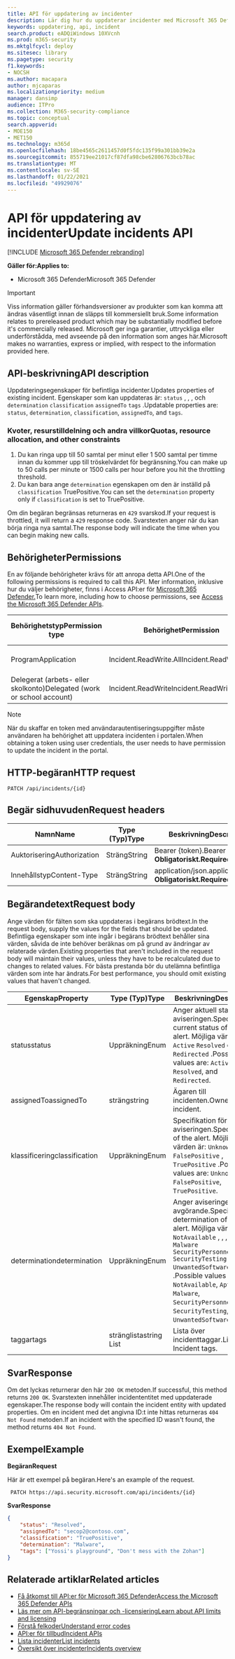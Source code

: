 ```yaml
---
title: API för uppdatering av incidenter
description: Lär dig hur du uppdaterar incidenter med Microsoft 365 Defender API
keywords: uppdatering, api, incident
search.product: eADQiWindows 10XVcnh
ms.prod: m365-security
ms.mktglfcycl: deploy
ms.sitesec: library
ms.pagetype: security
f1.keywords:
- NOCSH
ms.author: macapara
author: mjcaparas
ms.localizationpriority: medium
manager: dansimp
audience: ITPro
ms.collection: M365-security-compliance
ms.topic: conceptual
search.appverid:
- MOE150
- MET150
ms.technology: m365d
ms.openlocfilehash: 18be4565c2611457d0f5fdc135f99a301bb39e2a
ms.sourcegitcommit: 855719ee21017cf87dfa98cbe62806763bcb78ac
ms.translationtype: MT
ms.contentlocale: sv-SE
ms.lasthandoff: 01/22/2021
ms.locfileid: "49929076"
---
```

# <a name="update-incidents-api"></a><span data-ttu-id="94c7a-104">API för uppdatering av incidenter</span><span class="sxs-lookup"><span data-stu-id="94c7a-104">Update incidents API</span></span>

[!INCLUDE [Microsoft 365 Defender rebranding](../includes/microsoft-defender.md)]

<span data-ttu-id="94c7a-105">**Gäller för:**</span><span class="sxs-lookup"><span data-stu-id="94c7a-105">**Applies to:**</span></span>

- <span data-ttu-id="94c7a-106">Microsoft 365 Defender</span><span class="sxs-lookup"><span data-stu-id="94c7a-106">Microsoft 365 Defender</span></span>

> [!IMPORTANT]
> <span data-ttu-id="94c7a-107">Viss information gäller förhandsversioner av produkter som kan komma att ändras väsentligt innan de släpps till kommersiellt bruk.</span><span class="sxs-lookup"><span data-stu-id="94c7a-107">Some information relates to prereleased product which may be substantially modified before it's commercially released.</span></span> <span data-ttu-id="94c7a-108">Microsoft ger inga garantier, uttryckliga eller underförstådda, med avseende på den information som anges här.</span><span class="sxs-lookup"><span data-stu-id="94c7a-108">Microsoft makes no warranties, express or implied, with respect to the information provided here.</span></span>

## <a name="api-description"></a><span data-ttu-id="94c7a-109">API-beskrivning</span><span class="sxs-lookup"><span data-stu-id="94c7a-109">API description</span></span>

<span data-ttu-id="94c7a-110">Uppdateringsegenskaper för befintliga incidenter.</span><span class="sxs-lookup"><span data-stu-id="94c7a-110">Updates properties of existing incident.</span></span> <span data-ttu-id="94c7a-111">Egenskaper som kan uppdateras är: ```status``` , , , och ```determination``` ```classification``` ```assignedTo``` ```tags``` .</span><span class="sxs-lookup"><span data-stu-id="94c7a-111">Updatable properties are: ```status```, ```determination```, ```classification```, ```assignedTo```, and ```tags```.</span></span>

### <a name="quotas-resource-allocation-and-other-constraints"></a><span data-ttu-id="94c7a-112">Kvoter, resurstilldelning och andra villkor</span><span class="sxs-lookup"><span data-stu-id="94c7a-112">Quotas, resource allocation, and other constraints</span></span>

1. <span data-ttu-id="94c7a-113">Du kan ringa upp till 50 samtal per minut eller 1 500 samtal per timme innan du kommer upp till tröskelvärdet för begränsning.</span><span class="sxs-lookup"><span data-stu-id="94c7a-113">You can make up to 50 calls per minute or 1500 calls per hour before you hit the throttling threshold.</span></span>
2. <span data-ttu-id="94c7a-114">Du kan bara ange `determination` egenskapen om den är inställd på `classification` TruePositive.</span><span class="sxs-lookup"><span data-stu-id="94c7a-114">You can set the `determination` property only if `classification` is set to TruePositive.</span></span>

<span data-ttu-id="94c7a-115">Om din begäran begränsas returneras en `429` svarskod.</span><span class="sxs-lookup"><span data-stu-id="94c7a-115">If your request is throttled, it will return a `429` response code.</span></span> <span data-ttu-id="94c7a-116">Svarstexten anger när du kan börja ringa nya samtal.</span><span class="sxs-lookup"><span data-stu-id="94c7a-116">The response body will indicate the time when you can begin making new calls.</span></span>

## <a name="permissions"></a><span data-ttu-id="94c7a-117">Behörigheter</span><span class="sxs-lookup"><span data-stu-id="94c7a-117">Permissions</span></span>

<span data-ttu-id="94c7a-118">En av följande behörigheter krävs för att anropa detta API.</span><span class="sxs-lookup"><span data-stu-id="94c7a-118">One of the following permissions is required to call this API.</span></span> <span data-ttu-id="94c7a-119">Mer information, inklusive hur du väljer behörigheter, finns i Access API:er för [Microsoft 365 Defender.](api-access.md)</span><span class="sxs-lookup"><span data-stu-id="94c7a-119">To learn more, including how to choose permissions, see [Access the Microsoft 365 Defender APIs](api-access.md).</span></span>

<span data-ttu-id="94c7a-120">Behörighetstyp</span><span class="sxs-lookup"><span data-stu-id="94c7a-120">Permission type</span></span> | <span data-ttu-id="94c7a-121">Behörighet</span><span class="sxs-lookup"><span data-stu-id="94c7a-121">Permission</span></span> | <span data-ttu-id="94c7a-122">Visningsnamn för behörighet</span><span class="sxs-lookup"><span data-stu-id="94c7a-122">Permission display name</span></span>
-|-|-
<span data-ttu-id="94c7a-123">Program</span><span class="sxs-lookup"><span data-stu-id="94c7a-123">Application</span></span> | <span data-ttu-id="94c7a-124">Incident.ReadWrite.All</span><span class="sxs-lookup"><span data-stu-id="94c7a-124">Incident.ReadWrite.All</span></span> | <span data-ttu-id="94c7a-125">Läsa och skriva alla incidenter</span><span class="sxs-lookup"><span data-stu-id="94c7a-125">Read and write all incidents</span></span>
<span data-ttu-id="94c7a-126">Delegerat (arbets- eller skolkonto)</span><span class="sxs-lookup"><span data-stu-id="94c7a-126">Delegated (work or school account)</span></span> | <span data-ttu-id="94c7a-127">Incident.ReadWrite</span><span class="sxs-lookup"><span data-stu-id="94c7a-127">Incident.ReadWrite</span></span> | <span data-ttu-id="94c7a-128">Läs- och skrivincidenter</span><span class="sxs-lookup"><span data-stu-id="94c7a-128">Read and write incidents</span></span>

> [!NOTE]
> <span data-ttu-id="94c7a-129">När du skaffar en token med användarautentiseringsuppgifter måste användaren ha behörighet att uppdatera incidenten i portalen.</span><span class="sxs-lookup"><span data-stu-id="94c7a-129">When obtaining a token using user credentials, the user needs to have permission to update the incident in the portal.</span></span>

## <a name="http-request"></a><span data-ttu-id="94c7a-130">HTTP-begäran</span><span class="sxs-lookup"><span data-stu-id="94c7a-130">HTTP request</span></span>

```HTTP
PATCH /api/incidents/{id}
```

## <a name="request-headers"></a><span data-ttu-id="94c7a-131">Begär sidhuvuden</span><span class="sxs-lookup"><span data-stu-id="94c7a-131">Request headers</span></span>

<span data-ttu-id="94c7a-132">Namn</span><span class="sxs-lookup"><span data-stu-id="94c7a-132">Name</span></span> | <span data-ttu-id="94c7a-133">Type (Typ)</span><span class="sxs-lookup"><span data-stu-id="94c7a-133">Type</span></span> | <span data-ttu-id="94c7a-134">Beskrivning</span><span class="sxs-lookup"><span data-stu-id="94c7a-134">Description</span></span>
-|-|-
<span data-ttu-id="94c7a-135">Auktorisering</span><span class="sxs-lookup"><span data-stu-id="94c7a-135">Authorization</span></span> | <span data-ttu-id="94c7a-136">Sträng</span><span class="sxs-lookup"><span data-stu-id="94c7a-136">String</span></span> | <span data-ttu-id="94c7a-137">Bearer {token}.</span><span class="sxs-lookup"><span data-stu-id="94c7a-137">Bearer {token}.</span></span> <span data-ttu-id="94c7a-138">**Obligatoriskt.**</span><span class="sxs-lookup"><span data-stu-id="94c7a-138">**Required**.</span></span>
<span data-ttu-id="94c7a-139">Innehållstyp</span><span class="sxs-lookup"><span data-stu-id="94c7a-139">Content-Type</span></span> | <span data-ttu-id="94c7a-140">Sträng</span><span class="sxs-lookup"><span data-stu-id="94c7a-140">String</span></span> | <span data-ttu-id="94c7a-141">application/json.</span><span class="sxs-lookup"><span data-stu-id="94c7a-141">application/json.</span></span> <span data-ttu-id="94c7a-142">**Obligatoriskt.**</span><span class="sxs-lookup"><span data-stu-id="94c7a-142">**Required**.</span></span>

## <a name="request-body"></a><span data-ttu-id="94c7a-143">Begärandetext</span><span class="sxs-lookup"><span data-stu-id="94c7a-143">Request body</span></span>

<span data-ttu-id="94c7a-144">Ange värden för fälten som ska uppdateras i begärans brödtext.</span><span class="sxs-lookup"><span data-stu-id="94c7a-144">In the request body, supply the values for the fields that should be updated.</span></span> <span data-ttu-id="94c7a-145">Befintliga egenskaper som inte ingår i begärans brödtext behåller sina värden, såvida de inte behöver beräknas om på grund av ändringar av relaterade värden.</span><span class="sxs-lookup"><span data-stu-id="94c7a-145">Existing properties that aren't included in the request body will maintain their values, unless they have to be recalculated due to changes to related values.</span></span> <span data-ttu-id="94c7a-146">För bästa prestanda bör du utelämna befintliga värden som inte har ändrats.</span><span class="sxs-lookup"><span data-stu-id="94c7a-146">For best performance, you should omit existing values that haven't changed.</span></span>

<span data-ttu-id="94c7a-147">Egenskap</span><span class="sxs-lookup"><span data-stu-id="94c7a-147">Property</span></span> | <span data-ttu-id="94c7a-148">Type (Typ)</span><span class="sxs-lookup"><span data-stu-id="94c7a-148">Type</span></span> | <span data-ttu-id="94c7a-149">Beskrivning</span><span class="sxs-lookup"><span data-stu-id="94c7a-149">Description</span></span>
-|-|-
<span data-ttu-id="94c7a-150">status</span><span class="sxs-lookup"><span data-stu-id="94c7a-150">status</span></span> | <span data-ttu-id="94c7a-151">Uppräkning</span><span class="sxs-lookup"><span data-stu-id="94c7a-151">Enum</span></span> | <span data-ttu-id="94c7a-152">Anger aktuell status för aviseringen.</span><span class="sxs-lookup"><span data-stu-id="94c7a-152">Specifies the current status of the alert.</span></span> <span data-ttu-id="94c7a-153">Möjliga värden är: ```Active``` ```Resolved``` och ```Redirected``` .</span><span class="sxs-lookup"><span data-stu-id="94c7a-153">Possible values are: ```Active```, ```Resolved```, and ```Redirected```.</span></span>
<span data-ttu-id="94c7a-154">assignedTo</span><span class="sxs-lookup"><span data-stu-id="94c7a-154">assignedTo</span></span> | <span data-ttu-id="94c7a-155">sträng</span><span class="sxs-lookup"><span data-stu-id="94c7a-155">string</span></span> | <span data-ttu-id="94c7a-156">Ägaren till incidenten.</span><span class="sxs-lookup"><span data-stu-id="94c7a-156">Owner of the incident.</span></span>
<span data-ttu-id="94c7a-157">klassificering</span><span class="sxs-lookup"><span data-stu-id="94c7a-157">classification</span></span> | <span data-ttu-id="94c7a-158">Uppräkning</span><span class="sxs-lookup"><span data-stu-id="94c7a-158">Enum</span></span> | <span data-ttu-id="94c7a-159">Specifikation för aviseringen.</span><span class="sxs-lookup"><span data-stu-id="94c7a-159">Specification of the alert.</span></span> <span data-ttu-id="94c7a-160">Möjliga värden är: ```Unknown``` , ```FalsePositive``` , ```TruePositive``` .</span><span class="sxs-lookup"><span data-stu-id="94c7a-160">Possible values are: ```Unknown```, ```FalsePositive```, ```TruePositive```.</span></span>
<span data-ttu-id="94c7a-161">determination</span><span class="sxs-lookup"><span data-stu-id="94c7a-161">determination</span></span> | <span data-ttu-id="94c7a-162">Uppräkning</span><span class="sxs-lookup"><span data-stu-id="94c7a-162">Enum</span></span> | <span data-ttu-id="94c7a-163">Anger aviseringens avgörande.</span><span class="sxs-lookup"><span data-stu-id="94c7a-163">Specifies the determination of the alert.</span></span> <span data-ttu-id="94c7a-164">Möjliga värden är: ```NotAvailable``` , , , , ```Apt``` ```Malware``` ```SecurityPersonnel``` ```SecurityTesting``` ```UnwantedSoftware``` ```Other``` .</span><span class="sxs-lookup"><span data-stu-id="94c7a-164">Possible values are: ```NotAvailable```, ```Apt```, ```Malware```, ```SecurityPersonnel```, ```SecurityTesting```, ```UnwantedSoftware```, ```Other```.</span></span>
<span data-ttu-id="94c7a-165">taggar</span><span class="sxs-lookup"><span data-stu-id="94c7a-165">tags</span></span> | <span data-ttu-id="94c7a-166">stränglista</span><span class="sxs-lookup"><span data-stu-id="94c7a-166">string List</span></span> | <span data-ttu-id="94c7a-167">Lista över incidenttaggar.</span><span class="sxs-lookup"><span data-stu-id="94c7a-167">List of Incident tags.</span></span>

## <a name="response"></a><span data-ttu-id="94c7a-168">Svar</span><span class="sxs-lookup"><span data-stu-id="94c7a-168">Response</span></span>

<span data-ttu-id="94c7a-169">Om det lyckas returnerar den här `200 OK` metoden.</span><span class="sxs-lookup"><span data-stu-id="94c7a-169">If successful, this method returns `200 OK`.</span></span> <span data-ttu-id="94c7a-170">Svarstexten innehåller incidententitet med uppdaterade egenskaper.</span><span class="sxs-lookup"><span data-stu-id="94c7a-170">The response body will contain the incident entity with updated properties.</span></span> <span data-ttu-id="94c7a-171">Om en incident med det angivna ID:t inte hittas returneras `404 Not Found` metoden.</span><span class="sxs-lookup"><span data-stu-id="94c7a-171">If an incident with the specified ID wasn't found, the method returns `404 Not Found`.</span></span>

## <a name="example"></a><span data-ttu-id="94c7a-172">Exempel</span><span class="sxs-lookup"><span data-stu-id="94c7a-172">Example</span></span>

<span data-ttu-id="94c7a-173">**Begäran**</span><span class="sxs-lookup"><span data-stu-id="94c7a-173">**Request**</span></span>

<span data-ttu-id="94c7a-174">Här är ett exempel på begäran.</span><span class="sxs-lookup"><span data-stu-id="94c7a-174">Here's an example of the request.</span></span>

```HTTP
 PATCH https://api.security.microsoft.com/api/incidents/{id}
```

<span data-ttu-id="94c7a-175">**Svar**</span><span class="sxs-lookup"><span data-stu-id="94c7a-175">**Response**</span></span>

```json
{
    "status": "Resolved",
    "assignedTo": "secop2@contoso.com",
    "classification": "TruePositive",
    "determination": "Malware",
    "tags": ["Yossi's playground", "Don't mess with the Zohan"]
}
```

## <a name="related-articles"></a><span data-ttu-id="94c7a-176">Relaterade artiklar</span><span class="sxs-lookup"><span data-stu-id="94c7a-176">Related articles</span></span>

- [<span data-ttu-id="94c7a-177">Få åtkomst till API:er för Microsoft 365 Defender</span><span class="sxs-lookup"><span data-stu-id="94c7a-177">Access the Microsoft 365 Defender APIs</span></span>](api-access.md)
- [<span data-ttu-id="94c7a-178">Läs mer om API-begränsningar och -licensiering</span><span class="sxs-lookup"><span data-stu-id="94c7a-178">Learn about API limits and licensing</span></span>](api-terms.md)
- [<span data-ttu-id="94c7a-179">Förstå felkoder</span><span class="sxs-lookup"><span data-stu-id="94c7a-179">Understand error codes</span></span>](api-error-codes.md)
- [<span data-ttu-id="94c7a-180">API:er för tillbud</span><span class="sxs-lookup"><span data-stu-id="94c7a-180">Incident APIs</span></span>](api-incident.md)
- [<span data-ttu-id="94c7a-181">Lista incidenter</span><span class="sxs-lookup"><span data-stu-id="94c7a-181">List incidents</span></span>](api-list-incidents.md)
- [<span data-ttu-id="94c7a-182">Översikt över incidenter</span><span class="sxs-lookup"><span data-stu-id="94c7a-182">Incidents overview</span></span>](incidents-overview.md)
